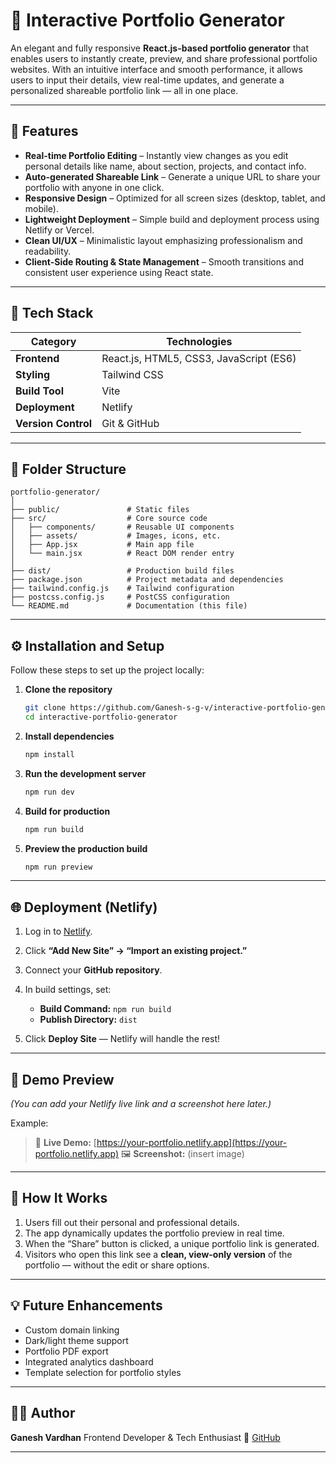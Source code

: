 # 🎨 Interactive Portfolio Generator

An elegant and fully responsive **React.js-based portfolio generator** that enables users to instantly create, preview, and share professional portfolio websites. With an intuitive interface and smooth performance, it allows users to input their details, view real-time updates, and generate a personalized shareable portfolio link — all in one place.

---

## 🚀 Features

* **Real-time Portfolio Editing** – Instantly view changes as you edit personal details like name, about section, projects, and contact info.
* **Auto-generated Shareable Link** – Generate a unique URL to share your portfolio with anyone in one click.
* **Responsive Design** – Optimized for all screen sizes (desktop, tablet, and mobile).
* **Lightweight Deployment** – Simple build and deployment process using Netlify or Vercel.
* **Clean UI/UX** – Minimalistic layout emphasizing professionalism and readability.
* **Client-Side Routing & State Management** – Smooth transitions and consistent user experience using React state.

---

## 🧩 Tech Stack

| Category            | Technologies                            |
| ------------------- | --------------------------------------- |
| **Frontend**        | React.js, HTML5, CSS3, JavaScript (ES6) |
| **Styling**         | Tailwind CSS                            |
| **Build Tool**      | Vite                                    |
| **Deployment**      | Netlify                                 |
| **Version Control** | Git & GitHub                            |

---

## 📂 Folder Structure

```
portfolio-generator/
│
├── public/               # Static files
├── src/                  # Core source code
│   ├── components/       # Reusable UI components
│   ├── assets/           # Images, icons, etc.
│   ├── App.jsx           # Main app file
│   └── main.jsx          # React DOM render entry
│
├── dist/                 # Production build files
├── package.json          # Project metadata and dependencies
├── tailwind.config.js    # Tailwind configuration
├── postcss.config.js     # PostCSS configuration
└── README.md             # Documentation (this file)
```

---

## ⚙️ Installation and Setup

Follow these steps to set up the project locally:

1. **Clone the repository**

   ```bash
   git clone https://github.com/Ganesh-s-g-v/interactive-portfolio-generator.git
   cd interactive-portfolio-generator
   ```

2. **Install dependencies**

   ```bash
   npm install
   ```

3. **Run the development server**

   ```bash
   npm run dev
   ```

4. **Build for production**

   ```bash
   npm run build
   ```

5. **Preview the production build**

   ```bash
   npm run preview
   ```

---

## 🌐 Deployment (Netlify)

1. Log in to [Netlify](https://www.netlify.com/).
2. Click **“Add New Site” → “Import an existing project.”**
3. Connect your **GitHub repository**.
4. In build settings, set:

   * **Build Command:** `npm run build`
   * **Publish Directory:** `dist`
5. Click **Deploy Site** — Netlify will handle the rest!

---

## 📸 Demo Preview

*(You can add your Netlify live link and a screenshot here later.)*

Example:

> 🔗 **Live Demo:** [https://your-portfolio.netlify.app](https://your-portfolio.netlify.app)
> 🖼️ **Screenshot:** (insert image)

---

## 🧠 How It Works

1. Users fill out their personal and professional details.
2. The app dynamically updates the portfolio preview in real time.
3. When the “Share” button is clicked, a unique portfolio link is generated.
4. Visitors who open this link see a **clean, view-only version** of the portfolio — without the edit or share options.

---

## 💡 Future Enhancements

* Custom domain linking
* Dark/light theme support
* Portfolio PDF export
* Integrated analytics dashboard
* Template selection for portfolio styles

---

## 🧑‍💻 Author

**Ganesh Vardhan**
Frontend Developer & Tech Enthusiast
🔗 [GitHub](https://github.com/Ganesh-s-g-v)

---

